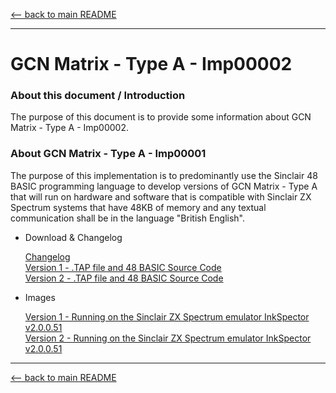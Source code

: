 [<-- back to main README]( ../README.md)

---

# GCN Matrix - Type A - Imp00002


### About this document / Introduction

The purpose of this document is to provide some information about
GCN Matrix - Type A - Imp00002.


### About GCN Matrix - Type A - Imp00001

The purpose of this implementation is to predominantly use the
Sinclair 48 BASIC programming language to develop versions of
GCN Matrix - Type A that will run on hardware and software that is
compatible with Sinclair ZX Spectrum systems that have 48KB of memory and
any textual communication shall be in the language "British English".

   
- Download & Changelog

  [Changelog]( ../Changelogs/GCN_Matrix-tA-Imp00002-Changelog.txt)\
  [Version 1 - .TAP file and 48 BASIC Source Code]( https://github.com/SABrereton/GCN_Matrix--Type_A/releases/download/Imp00002-v1/GCN_Matrix-tA-Imp00002-v1.zip )\
  [Version 2 - .TAP file and 48 BASIC Source Code]( https://github.com/SABrereton/GCN_Matrix--Type_A/releases/download/Imp00002-v2/GCN_Matrix-tA-Imp00002-v2.zip )

- Images

  [Version 1 - Running on the Sinclair ZX Spectrum emulator InkSpector v2.0.0.51](../Images/Imp00002-v1--capture01.png "Version 1 of implementation Imp00002")\
  [Version 2 - Running on the Sinclair ZX Spectrum emulator InkSpector v2.0.0.51](../Images/Imp00002-v2--capture01.png "Version 2 of implementation Imp00002")

---

[<-- back to main README]( ../README.md)
